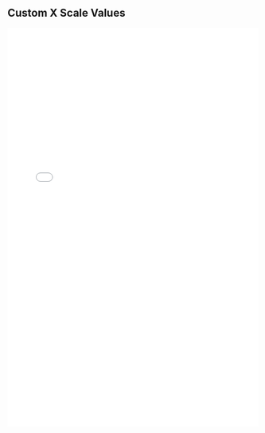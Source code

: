 ## Custom X Scale Values

<iframe width="100%" height="800" src="//jsfiddle.net/jeksud/up264s7k/8/embedded/result,js/" allowfullscreen="allowfullscreen" allowpaymentrequest frameborder="0"></iframe>